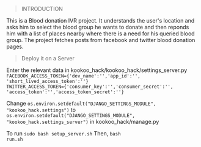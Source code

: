 <blockquote>INTRODUCTION</blockquote>
This is a Blood donation IVR project. It understands the user's location and asks him to select the blood group he wants to donate and then reponds him with a list of places nearby where there is a need for his queried blood group. The project fetches posts from facebook and twitter blood donation pages.

<blockquote>Deploy it on a Server</blockquote>

Enter the relevant data in kookoo_hack/kookoo_hack/settings_server.py
<code>
FACEBOOK_ACCESS_TOKEN={'dev_name':'','app_id':'',
'short_lived_access_token':''}
TWITTER_ACCESS_TOKEN={'consumer_key':'','consumer_secret':'',
'access_token':'','access_token_secret':''}
</code>

Change
<code>os.environ.setdefault("DJANGO_SETTINGS_MODULE", "kookoo_hack.settings")</code>
to
<code>os.environ.setdefault("DJANGO_SETTINGS_MODULE", "kookoo_hack.settings_server")</code>
in kookoo_hack/manage.py

To run
<code>sudo bash setup_server.sh</code>
Then,
<code>bash run.sh</code>